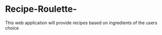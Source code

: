 # Recipe-Roulette-
This web application will provide recipes based on ingredients of the users choice

